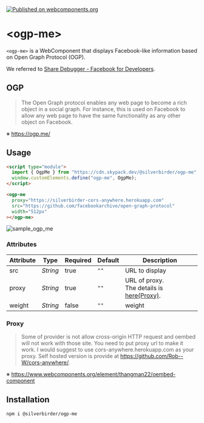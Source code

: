 [![Published on webcomponents.org](https://img.shields.io/badge/webcomponents.org-published-blue.svg)](https://www.webcomponents.org/element/Silver-birder/ogp-me)

# \<ogp-me>

`<ogp-me>` is a WebComponent that displays Facebook-like information based on Open Graph Protocol (OGP).

We referred to [Share Debugger - Facebook for Developers](https://developers.facebook.com/tools/debug).

## OGP

> The Open Graph protocol enables any web page to become a rich object in a social graph. For instance, this is used on Facebook to allow any web page to have the same functionality as any other object on Facebook.

※ https://ogp.me/

## Usage

```html
<script type="module">
  import { OgpMe } from "https://cdn.skypack.dev/@silverbirder/ogp-me";
  window.customElements.define("ogp-me", OgpMe);
</script>

<ogp-me
  proxy="https://silverbirder-cors-anywhere.herokuapp.com"
  src="https://github.com/facebookarchive/open-graph-protocol"
  width="512px"
></ogp-me>
```

![sample_ogp_me](https://res.cloudinary.com/silverbirder/image/upload/h_512/v1649512034/github.com/ogp-me/sample_ogp_me.png)

### Attributes

| Attribute | Type     | Required | Default | Description                                             |
| --------- | -------- | -------- | ------- | ------------------------------------------------------- |
| src       | _String_ | true     | `""`    | URL to display                                          |
| proxy     | _String_ | true     | `""`    | URL of proxy.</br>The details is [here(Proxy)](#Proxy). |
| weight    | _String_ | false    | `""`    | weight                                                  |

### Proxy

> Some of provider is not allow cross-origin HTTP request and oembed will not work with those site. You need to put proxy url to make it work. I would suggest to use cors-anywhere.herokuapp.com as your proxy. Self hosted version is provide at https://github.com/Rob--W/cors-anywhere/.

※ https://www.webcomponents.org/element/thangman22/oembed-component

## Installation

```bash
npm i @silverbirder/ogp-me
```
